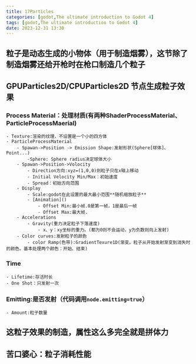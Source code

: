 ```yaml
---
title: 17Particles
categories: [godot,The ultimate introduction to Godot 4]
tags: [godot,The ultimate introduction to Godot 4]
date: 2023-12-31 13:30
---
```


## 粒子是动态生成的小物体（用于制造烟雾），这节除了制造烟雾还给开枪时在枪口制造几个粒子
## GPUParticles2D/CPUParticles2D 节点生成粒子效果
### Process Material：处理材质(有两种ShaderProcessMaterial、ParticleProcessMaerial)
    - Texture:渲染的纹理，不设置是一个小的四方体
    - ParticleProcessMaterial
        - Spawan->Position -> Emission Shape:发射形状(Sphere[球体]、Point...)
            -Sphere: Sphere radius决定球体大小
        - Spawan->Position->Volocity
            - Direction方向:xyz=(1,0,0)则粒子只在x轴上移动
            - Initial Velocity Min/Max：初始速度
            - Spread：初始方向范围
        - Display
            - Scale:godot在此设置的最大最小范围**随机缩放粒子**
            - [Animation]()
                - Offset Min:最小帧.0是第一帧，1是最后一帧
                - Offset Max:最大帧.
        - Accelerations
            - Gravity(重力决定粒子下落速度)
                - x、y：xy坐标的重力。(都为0则不会运动，y为负数则向上发射)
        - Color curves:发射粒子的颜色
            - color Ramp(色带):GradientTexure1D(渐变。粒子从开始发射渐变到消失时的颜色。基本处理两个颜色：开始、结束)
### Time
    - Lifetime:存活时长
    - One Shot：只发射一次
### Emitting:是否发射（代码调用`node.emitting=true`）
    - Amount:粒子数量
## 这粒子效果的制造，属性这么多完全就是拼体力
## 苦口婆心：粒子消耗性能

